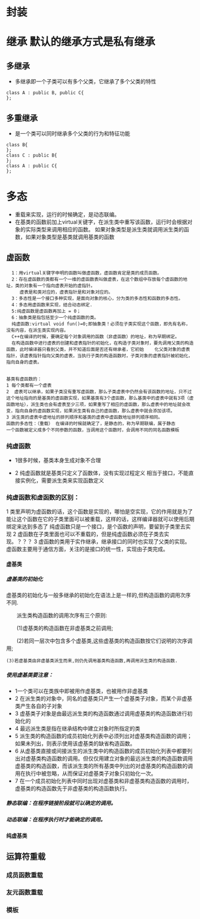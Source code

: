 

# 封装

# 继承  默认的继承方式是私有继承

## 多继承
- 多继承即一个子类可以有多个父类，它继承了多个父类的特性
```
class A : public B, public C{
};
```
## 多重继承
- 是一个类可以同时继承多个父类的行为和特征功能
```
class B{
};
class C : public B{
};
class A : public C{
};

```
  
# 多态
- 重载来实现，运行的时候确定，是动态联编。
- 在基类的函数前加上virtual关键字，在派生类中重写该函数，运行时会根据对象的实际类型来调用相应的函数。
  如果对象类型是派生类就调用派生类的函数，如果对象类型是基类就调用基类的函数
## 虚函数
```
  1：用virtual关键字申明的函数叫做虚函数，虚函数肯定是类的成员函数。  
  2：存在虚函数的类都有一个一维的虚函数表叫做虚表，在这个数组中存放每个虚函数的地址，类的对象有一个指向虚表开始的虚指针。
     虚表是和类对应的，虚表指针是和对象对应的。  
  3：多态性是一个接口多种实现，是面向对象的核心，分为类的多态性和函数的多态性。  
  4：多态用虚函数来实现，结合动态绑定.  
  5:纯虚函数是虚函数再加上 = 0；  
  6：抽象类是指包括至少一个纯虚函数的类。
  纯虚函数:virtual void fun()=0;即抽象类！必须在子类实现这个函数，即先有名称，没有内容，在派生类实现内容。
  C++在编译的时候，要确定每个对象调用的函数（非虚函数）的地址，称为早期绑定。
  在构造函数中进行虚表的创建和虚表指针的初始化，在构造子类对象时，要先调用父类的构造函数，此时编译器只看到父类，并不知道后面是否还有继承者，它初始    化父类对象的虚表指针，该虚表指针指向父类的虚表，当执行子类的构造函数时，子类对象的虚表指针被初始化，指向自身的虚表。


```
```
基类有虚函数的：
1 每个类都有一个虚表
2  虚表可以继承，如果子类没有重写虚函数，那么子类虚表中仍然会有该函数的地址，只不过这个地址指向的是基类的虚函数实现，如果基类有3个虚函数，那么基类中的虚表中就有3项（虚函数地址），派生类也会有虚表至少三项，如果重写了相应的虚函数，那么虚表中的地址就会改变，指向自身的虚函数实现，如果派生类有自己的虚函数，那么虚表中就会添加该项。
3 派生类的虚表中虚地址的排列顺序和基类的虚表中虚函数地址排列顺序相同。
函数的多态性：（重载） 在编译的时候就确定了，是静态的，称为早期联编，属于静态
一个函数被定义成多个不同参数的函数，当调用这个函数时，会调用不同的同名函数模板

```

### 纯虚函数

- 1很多时候，基类本身生成对象不合理

- 2 纯虚函数就是基类只定义了函数体，没有实现过程定义
  相当于接口，不能直接实例化，需要派生类来实现函数定义

### 纯虚函数和虚函数的区别：
1  类里声明为虚函数的话，这个函数是实现的，哪怕是空实现，它的作用就是为了能让这个函数在它的子类里面可以被重载，这样的话，这样编译器就可以使用后期绑定来达到多态了
纯虚函数只是一个接口，是个函数的声明，要留到子类里去实现
2  虚函数在子类里面也可以不重载的，但是纯虚函数必须在子类去实现。？？？
3  虚函数的类用于实作继承，继承接口的同时也实现了父类的实现。虚函数主要用于通信方面，关注的是接口的统一性，实现由子类完成。

#### 虚基类
##### 虚基类的初始化　　
虚基类的初始化与一般多继承的初始化在语法上是一样的,但构造函数的调用次序不同.  

　　派生类构造函数的调用次序有三个原则:  
  
　　(1)虚基类的构造函数在非虚基类之前调用;  
  
　　(2)若同一层次中包含多个虚基类,这些虚基类的构造函数按它们说明的次序调用;  
  
    (3)若虚基类由非虚基类派生而来,则仍先调用基类构造函数,再调用派生类的构造函数.  
    

##### 使用虚基类要注意：
- 1一个类可以在类族中即被用作虚基类，也被用作非虚基类
- 2 在派生类的对象中，同名的虚基类只产生一个虚基类子对象，而某个非虚基类产生各自的子对象
- 3 虚基类子对象是由最远派生类的构造函数通过调用虚基类的构造函数进行初始化的
- 4 最远派生类是指在继承结构中建立对象时所指定的类
- 5 派生类的构造函数的成员初始化列表中必须列出对虚基类构造函数的调用；如果未列出，则表示使用该虚基类的缺省构造函数。
- 6 从虚基类直接或间接派生的派生类中的构造函数的成员初始化列表中都要列出对虚基类构造函数的调用。但仅仅用建立对象的最远派生类的构造函数调用虚基类的构造函数，而该派生类的所有基类中列出的对虚基类的构造函数的调用在执行中被忽略，从而保证对虚基类子对象只初始化一次。
- 7 在一个成员初始化列表中同时出现对虚基类和非虚基类构造函数的调用时，虚基类的构造函数先于非虚基类的构造函数执行。 

##### 静态联编：在程序链接阶段就可以确定的调用。
##### 动态联编：在程序执行时才能确定的调用。

#### 纯虚基类

## 运算符重载

### 成员函数重载

### 友元函数重载

### 模板
